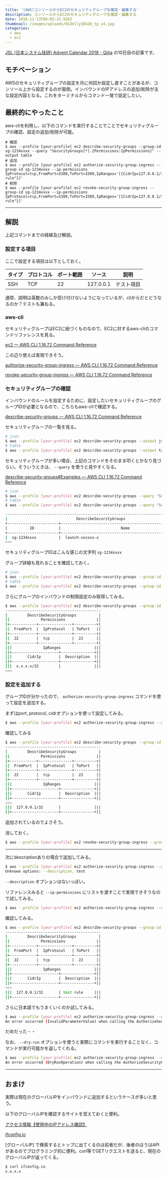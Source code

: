 ```yaml
---
title: '[AWS]コンソールからEC2のセキュリティグループを確認・編集する'
description: コンソールからEC2のセキュリティグループを確認・編集する
date: 2018-11-13T09:03:13.926Z
thumbnail: /images/uploads/013elly18420_tp_v4.jpg
categories:
  - aws
  - ec2
---
```

 [JSL \(日本システム技研\) Advent Calendar 2018 \- Qiita](https://qiita.com/advent-calendar/2018/jsl) の10日目の記事です。

## モチベーション

AWSのセキュリティグループの設定を月に何回か設定し直すことがあるが、コンソール上から設定するのが面倒。インバウンドのIPアドレスの追加/削除が主な設定内容となる。これをターミナルからコマンド一発で設定したい。

## 最終的にやったこと

aws-cliを利用し、以下のコマンドを実行することでことでセキュリティグループの確認、設定の追加/削除が可能。
```
# 確認
$ aws --profile [your-profile] ec2 describe-security-groups --group-id sg-1234xxxx --query "SecurityGroups[*].{Permissions:IpPermissions}" --output table
# 追加
$ aws --profile [your-profile] ec2 authorize-security-group-ingress --group-id sg-1234xxxx --ip-permissions IpProtocol=tcp,FromPort=3389,ToPort=3389,IpRanges='[{CidrIp=127.0.0.1/32,Description="test rule"}]'
# 削除
$ aws --profile [your-profile] ec2 revoke-security-group-ingress --group-id sg-1234xxxx --ip-permissions IpProtocol=tcp,FromPort=3389,ToPort=3389,IpRanges='[{CidrIp=127.0.0.1/32,Description="test rule"}]'
```

---

## 解説

上記コマンドまでの経緯及び解説。

### 設定する項目

ここで設定する項目は以下としておく。

| タイプ | プロトコル | ポート範囲 | ソース | 説明 |
|---|---|---|---|---|
|SSH  |TCP  |22  | 127.0.0.1 | テスト項目 |

通常、説明は英数のみしか受け付けないようになっているが、cliからだとどうなるのか？テストも兼ねる。

### aws-cli

セキュリティグループはEC2に紐づくものなので、EC2に対するaws-cliのコマンドリファレンスを見る。

[ec2 — AWS CLI 1\.16\.72 Command Reference](https://docs.aws.amazon.com/cli/latest/reference/ec2/index.html)

この辺り使えば実現できそう。

[authorize\-security\-group\-ingress — AWS CLI 1\.16\.72 Command Reference](https://docs.aws.amazon.com/cli/latest/reference/ec2/authorize-security-group-ingress.html)

[revoke\-security\-group\-ingress — AWS CLI 1\.16\.72 Command Reference](https://docs.aws.amazon.com/cli/latest/reference/ec2/revoke-security-group-ingress.html)

### セキュリティグループの確認

インバウンドのルールを設定するために、設定したいセキュリティグループのグループIDが必要となるので、こちらもaws-cliで確認する。

[describe\-security\-groups — AWS CLI 1\.16\.72 Command Reference](https://docs.aws.amazon.com/cli/latest/reference/ec2/describe-security-groups.html)

セキュリティグループの一覧を見る。

```bash
# json
$ aws --profile [your-profile] ec2 describe-security-groups --output json
# table
$ aws --profile [your-profile] ec2 describe-security-groups --output table
```

セキュリティグループが多い場合、上記のコマンドをそのまま叩くとかなり見づらい。そういうときは、 `--query` を使うと見やすくなる。

[describe\-security\-groups#Examples — AWS CLI 1\.16\.72 Command Reference ](https://docs.aws.amazon.com/cli/latest/reference/ec2/describe-security-groups.html#examples)

```bash
# json
$ aws --profile [your-profile] ec2 describe-security-groups --query "SecurityGroups[*].{Name:GroupName,ID:GroupId}" --output json
# table
$ aws --profile [your-profile] ec2 describe-security-groups --query "SecurityGroups[*].{Name:GroupName,ID:GroupId}" --output table

--------------------------------------------------------------------------------------
|                               DescribeSecurityGroups                               |
+-----------------------+------------------------------------------------------------+
|          ID           |                           Name                             |
+-----------------------+------------------------------------------------------------+
|  sg-1234xxxx          |  launch-xxxxxx-x                                           |
~~~
```

セキュリティグループIDはこんな感じの文字列 `sg-1234xxxx`

グループ詳細も見れることを確認しておく。

```bash
# json
$ aws --profile [your-profile] ec2 describe-security-groups --group-id sg-1234xxxx --output json
# table
$ aws --profile [your-profile] ec2 describe-security-groups --group-id sg-1234xxxx --output table
```

さらにグループのインバウンドの制限設定のみ取得してみる。

```bash
$ aws --profile [your-profile] ec2 describe-security-groups --group-id sg-1234xxxx --query "SecurityGroups[*].{Permissions:IpPermissions}" --output table
-------------------------------------------
|         DescribeSecurityGroups          |
||              Permissions              ||
|+------------+---------------+----------+|
||  FromPort  |  IpProtocol   | ToPort   ||
|+------------+---------------+----------+|
||  22        |  tcp          |  22      ||
|+------------+---------------+----------+|
|||              IpRanges               |||
||+---------------------+---------------+||
|||       CidrIp        |  Description  |||
||+---------------------+---------------+||
|||  x.x.x.x/32         |               |||
~~~
```

### 設定を追加する

グループIDが分かったので、 `authorize-security-group-ingress` コマンドを使って設定を追加する。

まずはport, protocol, cidrオプションを使って設定してみる。

```bash
$ aws --profile [your-profile] ec2 authorize-security-group-ingress --group-id sg-1234xxxx --protocol tcp --port 22 --cidr 127.0.0.1/32
```

確認してみる
```bash
$ aws --profile [your-profile] ec2 describe-security-groups --group-id sg-1234xxxx --query "SecurityGroups[*].{Permissions:IpPermissions}" --output table
-------------------------------------------
|         DescribeSecurityGroups          |
||              Permissions              ||
|+------------+---------------+----------+|
||  FromPort  |  IpProtocol   | ToPort   ||
|+------------+---------------+----------+|
||  22        |  tcp          |  22      ||
|+------------+---------------+----------+|
|||              IpRanges               |||
||+---------------------+---------------+||
|||       CidrIp        |  Description  |||
||+---------------------+---------------+||
~~~
|||  127.0.0.1/32       |               |||
||+---------------------+---------------+||
```

追加されているのでよさそう。

消しておく。

```bash
$ aws --profile [your-profile] ec2 revoke-security-group-ingress --group-id sg-1234xxxx --protocol tcp --port 22 --cidr 127.0.0.1/32
```

---

次にdescriptionありの場合で追加してみる。

```bash
$ aws --profile [your-profile] ec2 authorize-security-group-ingress --group-id sg-1234xxxx --protocol tcp --port 22 --cidr 127.0.0.1/32 --description 'test'
Unknown options: --description, test
```

`--description` オプションはないっぽい。

リファレンスみると `--ip-permissions` にリストを渡すことで実現できそうなので試してみる。

```bash
$ aws --profile [your-profile] ec2 authorize-security-group-ingress --group-id sg-1234xxxx --ip-permissions IpProtocol=tcp,FromPort=22,ToPort=22,IpRanges='[{CidrIp=127.0.0.1/32,Description="test rule"}]'
```

確認してみる。

```bash
$ aws --profile [your-profile] ec2 describe-security-groups --group-id sg-1234xxxx --query "SecurityGroups[*].{Permissions:IpPermissions}" --output table
-------------------------------------------
|         DescribeSecurityGroups          |
||              Permissions              ||
|+------------+---------------+----------+|
||  FromPort  |  IpProtocol   | ToPort   ||
|+------------+---------------+----------+|
||  22        |  tcp          |  22      ||
|+------------+---------------+----------+|
|||              IpRanges               |||
||+---------------------+---------------+||
|||       CidrIp        |  Description  |||
||+---------------------+---------------+||
~~~
|||  127.0.0.1/32       | test rule     |||
||+---------------------+---------------+||
```

さらに日本語でもうまくいくのか試してみる。

```bash
$ aws --profile [your-profile] ec2 authorize-security-group-ingress --group-id sg-1234xxxx --ip-permissions IpProtocol=tcp,FromPort=3389,ToPort=3389,IpRanges='[{CidrIp=127.0.0.1/32,Description="テスト項目"}]'
An error occurred (InvalidParameterValue) when calling the AuthorizeSecurityGroupIngress operation: Invalid rule description. Valid descriptions are strings less than 256 characters from the following set:  a-zA-Z0-9. _-:/()#,@[]+=&;{}!$*
```

だめだった・・

なお、 `--dry-run` オプションを使うと実際にコマンドを実行することなく、コマンドが実行可能かを返してくれる。

```bash
$ aws --profile [your-profile] ec2 authorize-security-group-ingress --dry-run --group-id sg-1234xxxx
An error occurred (DryRunOperation) when calling the AuthorizeSecurityGroupIngress operation: Request would have succeeded, but DryRun flag is set.
```

--- 

## おまけ

実際は現在のグローバルIPをインバウンドに追加するというケースが多いと思う。

以下のグローバルIPを確認するサイトを覚えておくと便利。

[アクセス情報【使用中のIPアドレス確認】](https://www.cman.jp/network/support/go_access.cgi)

[ifconfig\.io](https://ifconfig.io/)

[グローバルIP] で検索するとトップに出てくるのは前者だが、後者のほうはAPIがあるのでプログラミング的に便利。curl等でGETリクエストを送ると、現在のグローバルIPが返ってくる。

```bash
$ curl ifconfig.io
x.x.x.x
```
